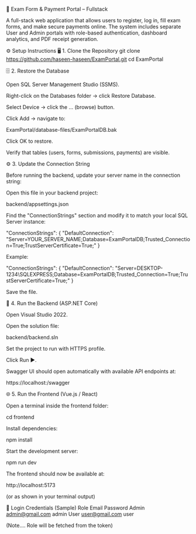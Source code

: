 🧾 Exam Form & Payment Portal – Fullstack

A full-stack web application that allows users to register, log in, fill exam forms, and make secure payments online. The system includes separate User and Admin portals with role-based authentication, dashboard analytics, and PDF receipt generation.


⚙️ Setup Instructions
🖥️ 1. Clone the Repository
git clone https://github.com/haseen-haseen/ExamPortal.git
cd ExamPortal

🗄️ 2. Restore the Database

Open SQL Server Management Studio (SSMS).

Right-click on the Databases folder → click Restore Database.

Select Device → click the … (browse) button.

Click Add → navigate to:

ExamPortal/database-files/ExamPortalDB.bak


Click OK to restore.

Verify that tables (users, forms, submissions, payments) are visible.

⚙️ 3. Update the Connection String

Before running the backend, update your server name in the connection string:

Open this file in your backend project:

backend/appsettings.json


Find the "ConnectionStrings" section and modify it to match your local SQL Server instance:

"ConnectionStrings": {
  "DefaultConnection": "Server=YOUR_SERVER_NAME;Database=ExamPortalDB;Trusted_Connection=True;TrustServerCertificate=True;"
}


Example:

"ConnectionStrings": {
  "DefaultConnection": "Server=DESKTOP-1234\\SQLEXPRESS;Database=ExamPortalDB;Trusted_Connection=True;TrustServerCertificate=True;"
}


Save the file.

🧩 4. Run the Backend (ASP.NET Core)

Open Visual Studio 2022.

Open the solution file:

backend/backend.sln


Set the project to run with HTTPS profile.

Click Run ▶️.

Swagger UI should open automatically with available API endpoints at:

https://localhost:<port>/swagger

🌐 5. Run the Frontend (Vue.js / React)

Open a terminal inside the frontend folder:

cd frontend


Install dependencies:

npm install


Start the development server:

npm run dev


The frontend should now be available at:

http://localhost:5173


(or as shown in your terminal output)

🔑 Login Credentials (Sample)
Role	     Email	                      Password
Admin	    admin@gmail.com               admin
User	    user@gmail.com                user

(Note.... Role will be fetched from the token)